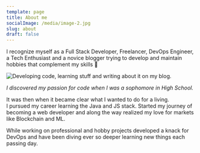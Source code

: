 ```yaml
---
template: page
title: About me
socialImage: /media/image-2.jpg
slug: about
draft: false
---
```

I recognize myself as a Full Stack Developer, Freelancer, DevOps Engineer, a Tech Enthusiast and a novice blogger trying to develop and maintain hobbies that complement my skills 🎉

![Developing code, learning stuff and writing about it on my blog.](/media/image-2.jpg)

*I discovered my passion for code when I was a sophomore in High School.*

It was then when it became clear what I wanted to do for a living.\
I pursued my career learning the Java and JS stack. Started my journey of becoming a web developer and along the way realized my love for markets like Blockchain and ML.

While working on professional and hobby projects developed a knack for DevOps and have been diving ever so deeper learning new things each passing day.